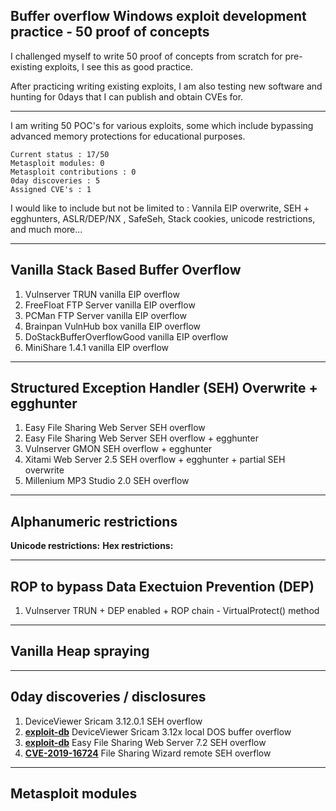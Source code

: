 ## Buffer overflow Windows exploit development practice - 50 proof of concepts

I challenged myself to write 50 proof of concepts from scratch for pre-existing exploits, I see this as good practice.

After practicing writing existing exploits, I am also testing new software and hunting for 0days that I can publish and obtain CVEs for.

----
I am writing 50 POC's for various exploits, some which include bypassing advanced memory protections for educational purposes.

```
Current status : 17/50
Metasploit modules: 0
Metasploit contributions : 0
0day discoveries : 5
Assigned CVE's : 1
```

I would like to include but not be limited to : Vannila EIP overwrite, SEH + egghunters, ASLR/DEP/NX , SafeSeh, Stack cookies, unicode restrictions, and much more...

----
## Vanilla Stack Based Buffer Overflow

1. Vulnserver TRUN vanilla EIP overflow
2. FreeFloat FTP Server vanilla EIP overflow
3. PCMan FTP Server vanilla EIP overflow
4. Brainpan VulnHub box vanilla EIP overflow
5. DoStackBufferOverflowGood vanilla EIP overflow
6. MiniShare 1.4.1 vanilla EIP overflow

----
## Structured Exception Handler (SEH) Overwrite + egghunter

1. Easy File Sharing Web Server SEH overflow
2. Easy File Sharing Web Server SEH overflow + egghunter
3. Vulnserver GMON SEH overflow + egghunter
4. Xitami Web Server 2.5 SEH overflow + egghunter + partial SEH overwrite
5. Millenium MP3 Studio 2.0 SEH overflow

----
## Alphanumeric restrictions
   **Unicode restrictions:**
   **Hex restrictions:**

----
## ROP to bypass Data Exectuion Prevention (DEP)

1. Vulnserver TRUN + DEP enabled + ROP chain - VirtualProtect() method

----
## Vanilla Heap spraying

----
## 0day discoveries / disclosures

1. DeviceViewer Sricam 3.12.0.1 SEH overflow
2. [**exploit-db**](https://www.exploit-db.com/exploits/47410) DeviceViewer Sricam 3.12x local DOS buffer overflow
3. [**exploit-db**](https://www.exploit-db.com/exploits/47411) Easy File Sharing Web Server 7.2 SEH overflow 
4. [**CVE-2019-16724**](https://cve.mitre.org/cgi-bin/cvename.cgi?name=CVE-2019-16724) File Sharing Wizard remote SEH overflow
 
----
## Metasploit modules
